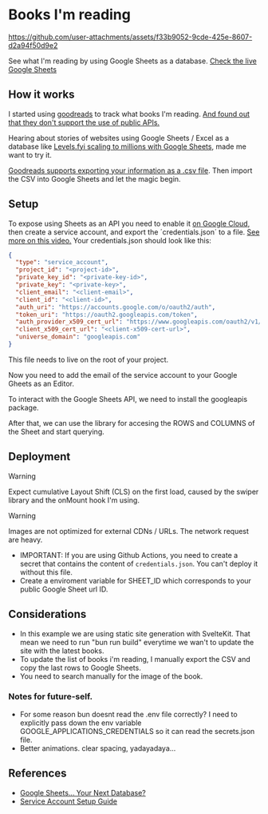 

# Books I'm reading


https://github.com/user-attachments/assets/f33b9052-9cde-425e-8607-d2a94f50d9e2


See what I'm reading by using Google Sheets as a database. [Check the live Google Sheets ](https://docs.google.com/spreadsheets/d/1uyWKdom9BsoWUP5Hl32SUj-wmo-Eb9tGeSACJtmJhT8/edit?usp=sharing)



## How it works

I started using [goodreads](https://www.goodreads.com/) to track what books I'm reading. [And found out that they don't support the use of public APIs.](https://help.goodreads.com/s/article/Does-Goodreads-support-the-use-of-APIs)

Hearing about stories of websites using Google Sheets / Excel as a database like [Levels.fyi scaling to millions with Google Sheets](https://www.levels.fyi/blog/scaling-to-millions-with-google-sheets.html), made me want to try it.

[Goodreads supports exporting your information as a .csv file](https://help.goodreads.com/s/article/How-do-I-import-or-export-my-books-1553870934590). Then import the CSV into Google Sheets and let the magic begin.


## Setup 

To expose using Sheets as an API you need to enable it [on  Google Cloud](https://developers.google.com/sheets/api/guides/concepts), then create a service account, and export the ´credentials.json´ to a file. [See more on this video.](https://www.youtube.com/watch?v=zCEJurLGFRk) Your credentials.json should look like this:

```json
{
  "type": "service_account",
  "project_id": "<project-id>",
  "private_key_id": "<private-key-id>",
  "private_key": "<private-key>",
  "client_email": "<client-email>",
  "client_id": "<client-id>",
  "auth_uri": "https://accounts.google.com/o/oauth2/auth",
  "token_uri": "https://oauth2.googleapis.com/token",
  "auth_provider_x509_cert_url": "https://www.googleapis.com/oauth2/v1/certs",
  "client_x509_cert_url": "<client-x509-cert-url>",
  "universe_domain": "googleapis.com"
}
```

This file needs to live on the root of your project.

Now you need to add the email of the service account to your Google Gheets as an Editor.

To interact with the Google Sheets API, we need to install the googleapis package.

After that, we can use the library for accesing the ROWS and COLUMNS of the Sheet and start querying.

## Deployment

> [!WARNING]
> Expect cumulative Layout Shift (CLS) on the first load, caused by the swiper library and the onMount hook I'm using.

> [!WARNING]
> Images are not optimized for external CDNs / URLs. The network request are heavy. 
- IMPORTANT: If you are using Github Actions, you need to create a secret that contains the content of `credentials.json`. You can't deploy it without this file.
- Create a enviroment variable for SHEET_ID which corresponds to your public Google Sheet url ID.

## Considerations
- In this example we are using static site generation with SvelteKit. That mean we need to run "bun run build" everytime we wan't to update the site with the latest books.
- To update the list of books i'm reading, I manually export the CSV and copy the last rows to Google Sheets. 
- You need to search manually for the image of the book.

### Notes for future-self.

- For some reason bun doesnt read the .env file correctly? I need to explicitly pass down the env variable GOOGLE_APPLICATIONS_CREDENTIALS so it can read the secrets.json file.
- Better animations. clear spacing, yadayadaya... 

## References

- [Google Sheets… Your Next Database? ](https://youtu.be/K6Vcfm7TA5U)
- [Service Account Setup Guide](https://www.youtube.com/watch?v=zCEJurLGFRk)
